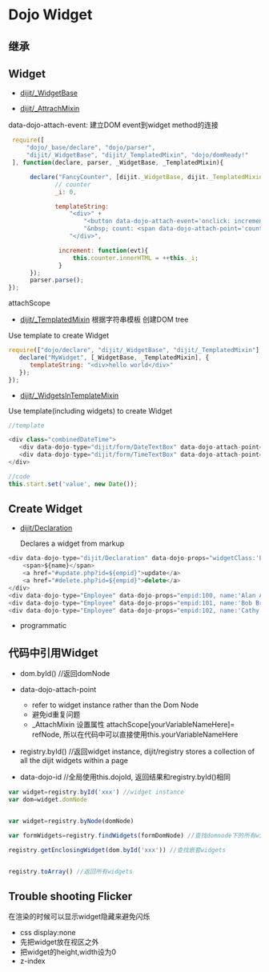 # Dojo Widget

## 继承

## Widget

+ [dijit/_WidgetBase](https://dojotoolkit.org/api/)

+ [dijit/_AttrachMixin](https://dojotoolkit.org/reference-guide/1.10/dijit/_AttachMixin.html#dijit-attachmixin)

data-dojo-attach-event: 建立DOM event到widget method的连接

```js
 require([
     "dojo/_base/declare", "dojo/parser",
     "dijit/_WidgetBase", "dijit/_TemplatedMixin", "dojo/domReady!"
 ], function(declare, parser, _WidgetBase, _TemplatedMixin){

      declare("FancyCounter", [dijit._WidgetBase, dijit._TemplatedMixin], {
             // counter
             _i: 0,

             templateString:
                 "<div>" +
                     "<button data-dojo-attach-event='onclick: increment'>press me</button>" +
                     "&nbsp; count: <span data-dojo-attach-point='counter'>0</span>" +
                 "</div>",

              increment: function(evt){
                  this.counter.innerHTML = ++this._i;
              }
      });
      parser.parse();
});
```

attachScope

+ [dijit/_TemplatedMixin](https://dojotoolkit.org/reference-guide/1.10/dijit/_TemplatedMixin.html)  根据字符串模板 创建DOM tree

Use template to create Widget

```js
require(["dojo/declare", "dijit/_WidgetBase", "dijit/_TemplatedMixin"], function(_WidgetBase, _TemplatedMixin)
   declare("MyWidget", [_WidgetBase, _TemplatedMixin], {
      templateString: "<div>hello world</div>"
   });
});

```


+ [dijit/_WidgetsInTemplateMixin](https://dojotoolkit.org/reference-guide/1.10/dijit/_AttachMixin.html#dijit-attachmixin)

Use template(including widgets) to create Widget

```js
//template

<div class="combinedDateTime">
   <div data-dojo-type="dijit/form/DateTextBox" data-dojo-attach-point="start"></div>
   <div data-dojo-type="dijit/form/TimeTextBox" data-dojo-attach-point="end"></div>
</div>

//code
this.start.set('value', new Date());

```


## Create Widget

+ [dijit/Declaration](https://dojotoolkit.org/reference-guide/1.10/dijit/Declaration.html#dijit-declaration)

  Declares a widget from markup

```js
<div data-dojo-type="dijit/Declaration" data-dojo-props="widgetClass:'Employee', defaults:{empid:123, name:''}">
    <span>${name}</span>
    <a href="#update.php?id=${empid}">update</a>
    <a href="#delete.php?id=${empid}">delete</a>
</div>
<div data-dojo-type="Employee" data-dojo-props="empid:100, name:'Alan Allen'"></div>
<div data-dojo-type="Employee" data-dojo-props="empid:101, name:'Bob Brown'"></div>
<div data-dojo-type="Employee" data-dojo-props="empid:102, name:'Cathy Cameron'"></div>

```


+ programmatic


## 代码中引用Widget

+ dom.byId() //返回domNode

+ data-dojo-attach-point
    - refer to widget instance rather than the Dom Node
    - 避免id重复问题
    - _AttachMixin 设置属性 attachScope[yourVariableNameHere]= refNode, 所以在代码中可以直接使用this.yourVariableNameHere

+ registry.byId()  //返回widget instance, dijit/registry stores a collection of all the dijit widgets within a page

+ data-dojo-id //全局使用this.dojoId, 返回结果和registry.byId()相同

```js
var widget=registry.byId('xxx') //widget instance
var dom=widget.domNode


var widget=registry.byNode(domNode)

var formWidgets=registry.findWidgets(formDomNode) //查找domnode下的所有widgets,嵌套除外

registry.getEnclosingWidget(dom.byId('xxx')) //查找嵌套widgets


registry.toArray() //返回所有widgets

```

## Trouble shooting Flicker

在渲染的时候可以显示widget隐藏来避免闪烁

+ css display:none
+ 先把widget放在视区之外
+ 把widget的height,width设为0
+ z-index
